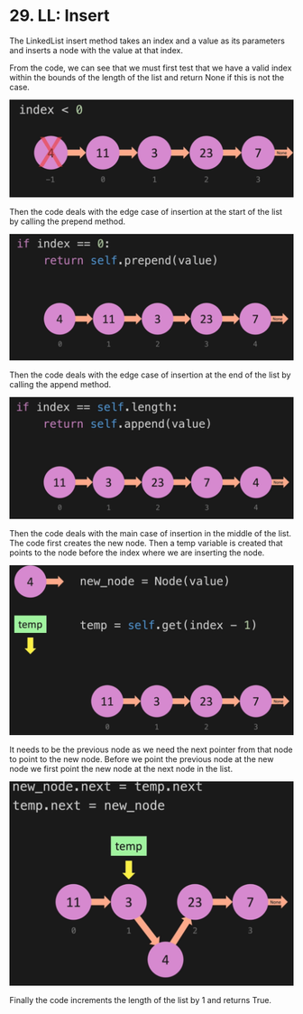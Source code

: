 # 29. LL: Insert

The LinkedList insert method takes an index and a value as its parameters and inserts a node with the value at that index.

From the code, we can see that we must first test that we have a valid index within the bounds of the length of the list and return None if this is not the case.

![Linked List Insert Invalid](./images/linked-list-insert-invalid.jpg?raw=true "Linked List Insert Invalid")

Then the code deals with the edge case of insertion at the start of the list by calling the prepend method. 

![Linked List Insert Prepend](./images/linked-list-insert-prepend.jpg?raw=true "Linked List Insert Prepend")

Then the code deals with the edge case of insertion at the end of the list by calling the append method. 

![Linked List Insert Append](./images/linked-list-insert-append.jpg?raw=true "Linked List Insert Append")

Then the code deals with the main case of insertion in the middle of the list. The code first creates the new node. Then a temp variable is created that points to the node before the index where we are inserting the node. 

![Linked List Insert Temp](./images/linked-list-insert-temp.jpg?raw=true "Linked List Insert Temp")

It needs to be the previous node as we need the next pointer from that node to point to the new node. Before we point the previous node at the new node we first point the new node at the next node in the list.

![Linked List Insert Middle](./images/linked-list-insert-middle.jpg?raw=true "Linked List Insert Middle")

Finally the code increments the length of the list by 1 and returns True.
